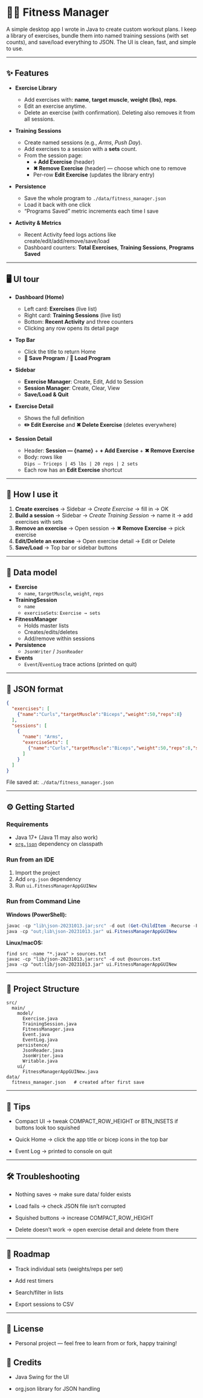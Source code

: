 # 🏋️‍♂️ Fitness Manager

A simple desktop app I wrote in Java to create custom workout plans. I keep a library of exercises, bundle them into named training sessions (with set counts), and save/load everything to JSON. The UI is clean, fast, and simple to use.

---

## ✨ Features

- **Exercise Library**
  - Add exercises with: **name**, **target muscle**, **weight (lbs)**, **reps**.
  - Edit an exercise anytime.
  - Delete an exercise (with confirmation). Deleting also removes it from all sessions.

- **Training Sessions**
  - Create named sessions (e.g., *Arms*, *Push Day*).
  - Add exercises to a session with a **sets** count.
  - From the session page:
    - **+ Add Exercise** (header)
    - **✖ Remove Exercise** (header) — choose which one to remove
    - Per-row **Edit Exercise** (updates the library entry)

- **Persistence**
  - Save the whole program to `./data/fitness_manager.json`
  - Load it back with one click
  - “Programs Saved” metric increments each time I save

- **Activity & Metrics**
  - Recent Activity feed logs actions like create/edit/add/remove/save/load
  - Dashboard counters: **Total Exercises**, **Training Sessions**, **Programs Saved**

---

## 🖥️ UI tour

- **Dashboard (Home)**
  - Left card: **Exercises** (live list)
  - Right card: **Training Sessions** (live list)
  - Bottom: **Recent Activity** and three counters
  - Clicking any row opens its detail page

- **Top Bar**
  - Click the title to return Home
  - **💾 Save Program** / **📂 Load Program**

- **Sidebar**
  - **Exercise Manager**: Create, Edit, Add to Session  
  - **Session Manager**: Create, Clear, View  
  - **Save/Load & Quit**

- **Exercise Detail**
  - Shows the full definition
  - **✏️ Edit Exercise** and **✖ Delete Exercise** (deletes everywhere)

- **Session Detail**
  - Header: **Session — {name}** + **+ Add Exercise** + **✖ Remove Exercise**
  - Body: rows like  
    `Dips — Triceps | 45 lbs | 20 reps | 2 sets`
  - Each row has an **Edit Exercise** shortcut

---

## 🚀 How I use it

1. **Create exercises** → Sidebar → *Create Exercise* → fill in → OK  
2. **Build a session** → Sidebar → *Create Training Session* → name it → add exercises with sets  
3. **Remove an exercise** → Open session → **✖ Remove Exercise** → pick exercise  
4. **Edit/Delete an exercise** → Open exercise detail → Edit or Delete  
5. **Save/Load** → Top bar or sidebar buttons  

---

## 🧱 Data model

- **Exercise**
  - `name`, `targetMuscle`, `weight`, `reps`
- **TrainingSession**
  - `name`
  - `exerciseSets`: `Exercise → sets`
- **FitnessManager**
  - Holds master lists
  - Creates/edits/deletes
  - Add/remove within sessions
- **Persistence**
  - `JsonWriter` / `JsonReader`
- **Events**
  - `Event`/`EventLog` trace actions (printed on quit)

---

## 💾 JSON format

```json
{
  "exercises": [
    {"name":"Curls","targetMuscle":"Biceps","weight":50,"reps":8}
  ],
  "sessions": [
    {
      "name": "Arms",
      "exerciseSets": [
        {"name":"Curls","targetMuscle":"Biceps","weight":50,"reps":8,"sets":3}
      ]
    }
  ]
}
```
File saved at: `./data/fitness_manager.json`

---

## ⚙️ Getting Started

### Requirements
- Java 17+ (Java 11 may also work)  
- [`org.json`](https://stleary.github.io/JSON-java/) dependency on classpath  

### Run from an IDE
1. Import the project  
2. Add `org.json` dependency  
3. Run `ui.FitnessManagerAppGUINew`

### Run from Command Line

**Windows (PowerShell):**
```powershell
javac -cp "lib\json-20231013.jar;src" -d out (Get-ChildItem -Recurse -Filter *.java | % {$_.FullName})
java -cp "out;lib\json-20231013.jar" ui.FitnessManagerAppGUINew
```

**Linux/macOS:**
```
find src -name "*.java" > sources.txt
javac -cp "lib/json-20231013.jar:src" -d out @sources.txt
java -cp "out:lib/json-20231013.jar" ui.FitnessManagerAppGUINew
```

---

## 📂 Project Structure
```
src/
  main/
    model/
      Exercise.java
      TrainingSession.java
      FitnessManager.java
      Event.java
      EventLog.java
    persistence/
      JsonReader.java
      JsonWriter.java
      Writable.java
    ui/
      FitnessManagerAppGUINew.java
data/
  fitness_manager.json   # created after first save
```

---

## 🔧 Tips

- Compact UI → tweak COMPACT_ROW_HEIGHT or BTN_INSETS if buttons look too squished

- Quick Home → click the app title or bicep icons in the top bar

- Event Log → printed to console on quit

---

## 🛠️ Troubleshooting

- Nothing saves → make sure data/ folder exists

- Load fails → check JSON file isn’t corrupted

- Squished buttons → increase COMPACT_ROW_HEIGHT

- Delete doesn’t work → open exercise detail and delete from there

---

## 📌 Roadmap

- Track individual sets (weights/reps per set)

- Add rest timers

- Search/filter in lists

- Export sessions to CSV

---

## 📜 License

- Personal project — feel free to learn from or fork, happy training!

## 🙏 Credits

- Java Swing for the UI

- org.json library for JSON handling

